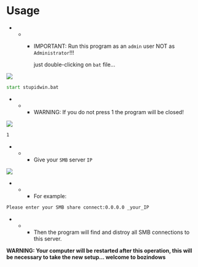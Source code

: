 # Usage
- - - IMPORTANT: Run this program as an `admin` user NOT as `Administrator`!!!
      
      just double-clicking on `bat` file...

![](https://github.com/nu11secur1ty/Windows/blob/master/SAMBA_Disconnector/screen/2.PNG)
```cmd
start stupidwin.bat
```
- - - WARNING: If you do not press 1 the program will be closed!

![](https://github.com/nu11secur1ty/Windows/blob/master/SAMBA_Disconnector/screen/smb1.PNG)

```cmd
1
```
- - - Give your `SMB` server `IP`

![](https://github.com/nu11secur1ty/Windows/blob/master/SAMBA_Disconnector/screen/3.PNG)

- - - For example:

```cmd
Please enter your SMB share connect:0.0.0.0 _your_IP
```

- - - Then the program will find and distroy all SMB connections to this server.

**WARNING: Your computer will be restarted after this operation, this will be necessary to take the new setup... welcome to bozindows**


